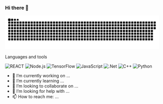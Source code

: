### Hi there 👋



<p align="center">
 <img width="600" src="assets/github-snake.svg" alt="snake"/>
</p>


Languages and tools

![REACT](https://img.shields.io/badge/-REACT-090909?style=for-the-badge&logo=react&logoColor=097CDB)
![Node.js](https://img.shields.io/badge/-Node.js-090909?style=for-the-badge&logo=node.js&logoColor=F8C52C)
![TensorFlow](https://img.shields.io/badge/-TensorFlow-090909?style=for-the-badge&logo=tensorflow&logoColor=F88C00)
![JavaScript](https://img.shields.io/badge/-JavaScript-090909?style=for-the-badge&logo=JavaScript&logoColor=E9D54D)
![.Net](https://img.shields.io/badge/-Framework-090909?style=for-the-badge&logo=.net&logoColor=E5D3FF)
![C++](https://img.shields.io/badge/-C++-090909?style=for-the-badge&logo=C%2b%2b&logoColor=6296CC)
![Python](https://img.shields.io/badge/python-090909?style=for-the-badge&logo=python&logoColor=yellow)


- 🔭 I’m currently working on ...
- 🌱 I’m currently learning ...
- 👯 I’m looking to collaborate on ...
- 🤔 I’m looking for help with ...
- 📫 How to reach me: ...
